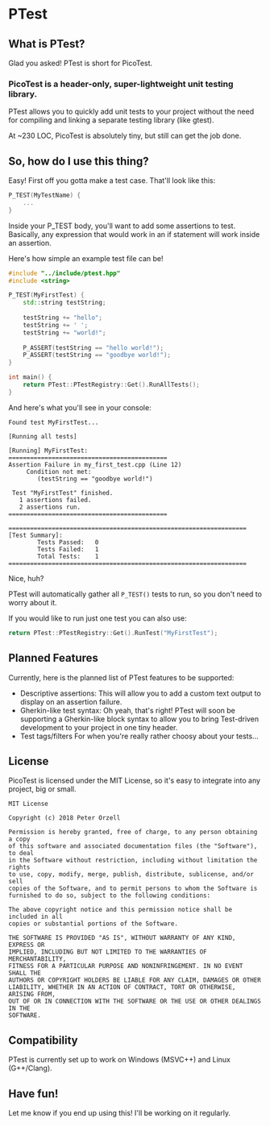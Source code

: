 # PTest
## What is PTest?
Glad you asked!  PTest is short for PicoTest.

### PicoTest is a header-only, super-lightweight unit testing library.

PTest allows you to quickly add unit tests to your project without the need for
compiling and linking a separate testing library (like gtest).

At ~230 LOC, PicoTest is absolutely tiny, but still can get the job done.

## So, how do I use this thing?
Easy!  First off you gotta make a test case.  That'll look like this:
```C++
P_TEST(MyTestName) {
    ...
}
```

Inside your P_TEST body, you'll want to add some assertions to test.  Basically,
any expression that would work in an if statement will work inside an assertion.

Here's how simple an example test file can be!

```C++
#include "../include/ptest.hpp"
#include <string>

P_TEST(MyFirstTest) {
    std::string testString;
    
    testString += "hello";
    testString += ' ';
    testString += "world!";
    
    P_ASSERT(testString == "hello world!");
    P_ASSERT(testString == "goodbye world!");
}

int main() {
    return PTest::PTestRegistry::Get().RunAllTests();
}
```

And here's what you'll see in your console:

```
Found test MyFirstTest...

[Running all tests]

[Running] MyFirstTest:
============================================
Assertion Failure in my_first_test.cpp (Line 12)
     Condition not met:
        (testString == "goodbye world!")

 Test "MyFirstTest" finished.
   1 assertions failed.
   2 assertions run.
============================================

==================================================================
[Test Summary]:
        Tests Passed:   0
        Tests Failed:   1
        Total Tests:    1
==================================================================
```

Nice, huh?

PTest will automatically gather all ```P_TEST()``` tests to run, so you don't
need to worry about it.

If you would like to run just one test you can also use:
```C++
return PTest::PTestRegistry::Get().RunTest("MyFirstTest");
```

## Planned Features
Currently, here is the planned list of PTest features to be supported:
* Descriptive assertions:
 This will allow you to add a custom text output to display on an assertion failure.
* Gherkin-like test syntax:
 Oh yeah, that's right!  PTest will soon be supporting a Gherkin-like block syntax to allow you to bring Test-driven development to your project in one tiny header.
* Test tags/filters
 For when you're really rather choosy about your tests...

## License
PicoTest is licensed under the MIT License, so it's easy to integrate into any project, big or small.

```
MIT License

Copyright (c) 2018 Peter Orzell

Permission is hereby granted, free of charge, to any person obtaining a copy
of this software and associated documentation files (the "Software"), to deal
in the Software without restriction, including without limitation the rights
to use, copy, modify, merge, publish, distribute, sublicense, and/or sell
copies of the Software, and to permit persons to whom the Software is
furnished to do so, subject to the following conditions:

The above copyright notice and this permission notice shall be included in all
copies or substantial portions of the Software.

THE SOFTWARE IS PROVIDED "AS IS", WITHOUT WARRANTY OF ANY KIND, EXPRESS OR
IMPLIED, INCLUDING BUT NOT LIMITED TO THE WARRANTIES OF MERCHANTABILITY,
FITNESS FOR A PARTICULAR PURPOSE AND NONINFRINGEMENT. IN NO EVENT SHALL THE
AUTHORS OR COPYRIGHT HOLDERS BE LIABLE FOR ANY CLAIM, DAMAGES OR OTHER
LIABILITY, WHETHER IN AN ACTION OF CONTRACT, TORT OR OTHERWISE, ARISING FROM,
OUT OF OR IN CONNECTION WITH THE SOFTWARE OR THE USE OR OTHER DEALINGS IN THE
SOFTWARE.
```

## Compatibility
PTest is currently set up to work on Windows (MSVC++) and Linux (G++/Clang).

## Have fun!
Let me know if you end up using this!  I'll be working on it regularly.